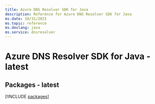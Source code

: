 ```yaml
---
title: Azure DNS Resolver SDK for Java
description: Reference for Azure DNS Resolver SDK for Java
ms.date: 10/31/2025
ms.topic: reference
ms.devlang: java
ms.service: dnsresolver
---
```

# Azure DNS Resolver SDK for Java - latest
## Packages - latest
[!INCLUDE [packages](dns-resolver-index.md)]